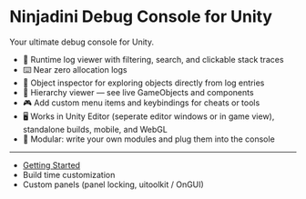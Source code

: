# Ninjadini Debug Console for Unity

Your ultimate debug console for Unity.

- 📜 Runtime log viewer with filtering, search, and clickable stack traces
- ⌨️ Near zero allocation logs
- 🧩 Object inspector for exploring objects directly from log entries
- 🧭 Hierarchy viewer — see live GameObjects and components
- 🎮 Add custom menu items and keybindings for cheats or tools
- 🖥️ Works in Unity Editor (seperate editor windows or in game view), standalone builds, mobile, and WebGL
- 🧱 Modular: write your own modules and plug them into the console

---

- [Getting Started](GettingStarted.md)
- Build time customization
- Custom panels (panel locking, uitoolkit / OnGUI)
